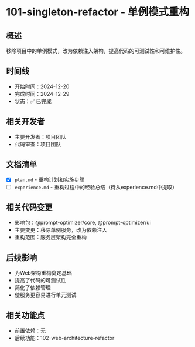 # 101-singleton-refactor - 单例模式重构

## 概述
移除项目中的单例模式，改为依赖注入架构，提高代码的可测试性和可维护性。

## 时间线
- 开始时间：2024-12-20
- 完成时间：2024-12-29
- 状态：✅ 已完成

## 相关开发者
- 主要开发者：项目团队
- 代码审查：项目团队

## 文档清单
- [x] `plan.md` - 重构计划和实施步骤
- [ ] `experience.md` - 重构过程中的经验总结（待从experience.md中提取）

## 相关代码变更
- 影响包：@prompt-optimizer/core, @prompt-optimizer/ui
- 主要变更：移除单例服务，改为依赖注入
- 重构范围：服务层架构完全重构

## 后续影响
- 为Web架构重构奠定基础
- 提高了代码的可测试性
- 简化了依赖管理
- 使服务更容易进行单元测试

## 相关功能点
- 前置依赖：无
- 后续功能：102-web-architecture-refactor
